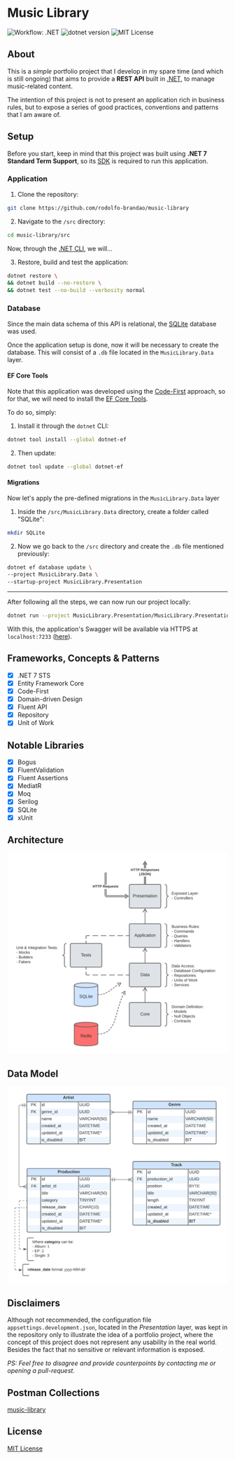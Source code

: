 # Music Library

![Workflow: .NET](https://github.com/rodolfo-brandao/music-library/actions/workflows/dotnet-ci.yml/badge.svg)
![dotnet version](https://img.shields.io/badge/.NET-7_STS-blue)
![MIT License](https://img.shields.io/github/license/rodolfo-brandao/music-library)

## About
This is a *simple* portfolio project that I develop in my spare time (and which is still ongoing) that aims to provide a **REST API** built in [.NET](https://dotnet.microsoft.com/), to manage music-related content.

The intention of this project is not to present an application rich in business rules, but to expose a series of good practices, conventions and patterns that I am aware of.

## Setup
Before you start, keep in mind that this project was built using **.NET 7 Standard Term Support**, so its [SDK](https://dotnet.microsoft.com/en-us/download) is required to run this application.

### Application
1. Clone the repository:
```bash
git clone https://github.com/rodolfo-brandao/music-library
```

2. Navigate to the `/src` directory:
```bash
cd music-library/src
```

Now, through the [.NET CLI](https://learn.microsoft.com/en-us/dotnet/core/tools/), we will...

3. Restore, build and test the application:
```bash
dotnet restore \
&& dotnet build --no-restore \
&& dotnet test --no-build --verbosity normal
```

### Database
Since the main data schema of this API is relational, the [SQLite](https://www.sqlite.org/index.html) database was used.

Once the application setup is done, now it will be necessary to create the database. This will consist of a `.db` file located in the `MusicLibrary.Data` layer.

#### EF Core Tools
Note that this application was developed using the [Code-First](https://www.entityframeworktutorial.net/code-first/what-is-code-first.aspx) approach, so for that, we will need to install the [EF Core Tools](https://learn.microsoft.com/en-us/ef/core/cli/dotnet).

To do so, simply:

1. Install it through the `dotnet` CLI:
```bash
dotnet tool install --global dotnet-ef
```

2. Then update:
```bash
dotnet tool update --global dotnet-ef
```

#### Migrations
Now let's apply the pre-defined migrations in the `MusicLibrary.Data` layer

1. Inside the `/src/MusicLibrary.Data` directory, create a folder called "SQLite":
```bash
mkdir SQLite
```

2. Now we go back to the `/src` directory and create the `.db` file mentioned previously:
```bash
dotnet ef database update \
--project MusicLibrary.Data \
--startup-project MusicLibrary.Presentation
```

---

After following all the steps, we can now run our project locally:
```bash
dotnet run --project MusicLibrary.Presentation/MusicLibrary.Presentation.csproj
```

With this, the application's Swagger will be available via HTTPS at `localhost:7233` ([here](https://localhost:7233/swagger/index.html)).

## Frameworks, Concepts & Patterns
- [x] .NET 7 STS
- [x] Entity Framework Core
- [x] Code-First
- [x] Domain-driven Design
- [x] Fluent API
- [x] Repository
- [x] Unit of Work

## Notable Libraries
- [x] Bogus
- [x] FluentValidation
- [x] Fluent Assertions
- [x] MediatR
- [x] Moq
- [x] Serilog
- [x] SQLite
- [x] xUnit

## Architecture

<img src="assets/api-architecture.png" alt="API Architecture" witdh="500" />

## Data Model

<img src="assets/data-model.png" alt="Relational Data Model" witdh="500" />

## Disclaimers
Although not recommended, the configuration file `appsettings.development.json`, located in the *Presentation* layer, was kept in the repository only to illustrate the idea of a portfolio project, where the concept of this project does not represent any usability in the real world. Besides the fact that no sensitive or relevant information is exposed.

*PS: Feel free to disagree and provide counterpoints by contacting me or opening a pull-request.*

## Postman Collections
[music-library](postman-collections/music-library.json)

## License
[MIT License](LICENSE)
